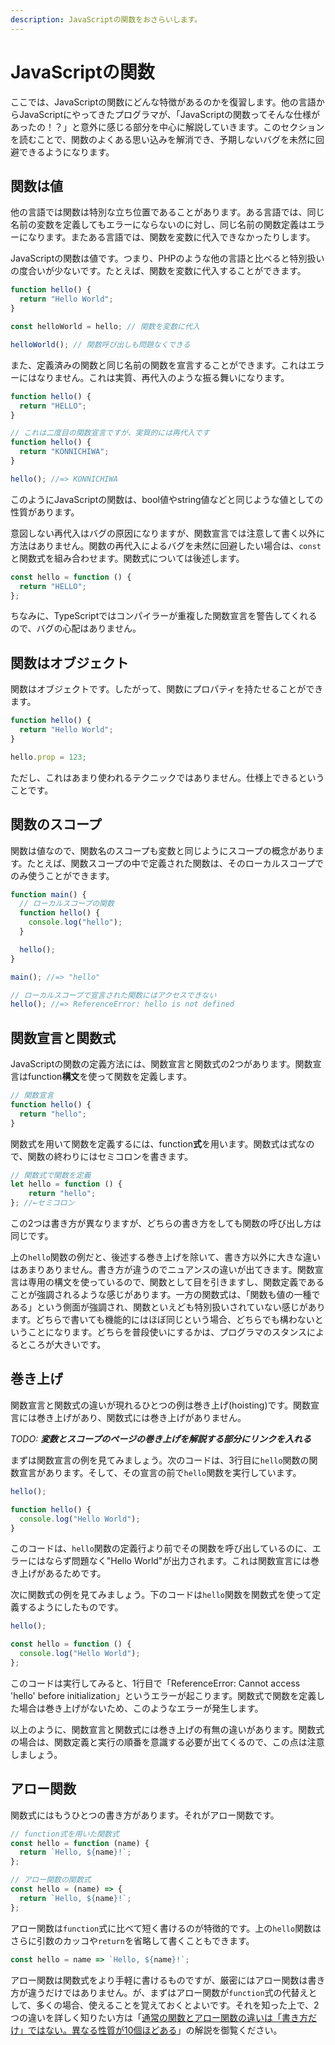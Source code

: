```yaml
---
description: JavaScriptの関数をおさらいします。
---
```


# JavaScriptの関数

ここでは、JavaScriptの関数にどんな特徴があるのかを復習します。他の言語からJavaScriptにやってきたプログラマが、「JavaScriptの関数ってそんな仕様があったの！？」と意外に感じる部分を中心に解説していきます。このセクションを読むことで、関数のよくある思い込みを解消でき、予期しないバグを未然に回避できるようになります。

## 関数は値

他の言語では関数は特別な立ち位置であることがあります。ある言語では、同じ名前の変数を定義してもエラーにならないのに対し、同じ名前の関数定義はエラーになります。またある言語では、関数を変数に代入できなかったりします。

JavaScriptの関数は値です。つまり、PHPのような他の言語と比べると特別扱いの度合いが少ないです。たとえば、関数を変数に代入することができます。

```javascript
function hello() {
  return "Hello World";
}

const helloWorld = hello; // 関数を変数に代入

helloWorld(); // 関数呼び出しも問題なくできる
```

また、定義済みの関数と同じ名前の関数を宣言することができます。これはエラーにはなりません。これは実質、再代入のような振る舞いになります。

```javascript
function hello() {
  return "HELLO";
}

// これは二度目の関数宣言ですが、実質的には再代入です
function hello() {
  return "KONNICHIWA";
}

hello(); //=> KONNICHIWA
```

このようにJavaScriptの関数は、bool値やstring値などと同じような値としての性質があります。

意図しない再代入はバグの原因になりますが、関数宣言では注意して書く以外に方法はありません。関数の再代入によるバグを未然に回避したい場合は、`const`と関数式を組み合わせます。関数式については後述します。

```javascript
const hello = function () {
  return "HELLO";
};
```

ちなみに、TypeScriptではコンパイラーが重複した関数宣言を警告してくれるので、バグの心配はありません。

## 関数はオブジェクト

関数はオブジェクトです。したがって、関数にプロパティを持たせることができます。

```javascript
function hello() {
  return "Hello World";
}

hello.prop = 123;
```

ただし、これはあまり使われるテクニックではありません。仕様上できるということです。

## 関数のスコープ

関数は値なので、関数名のスコープも変数と同じようにスコープの概念があります。たとえば、関数スコープの中で定義された関数は、そのローカルスコープでのみ使うことができます。

```javascript
function main() {
  // ローカルスコープの関数
  function hello() {
    console.log("hello");
  }

  hello();
}

main(); //=> "hello"

// ローカルスコープで宣言された関数にはアクセスできない
hello(); //=> ReferenceError: hello is not defined
```

## 関数宣言と関数式

JavaScriptの関数の定義方法には、関数宣言と関数式の2つがあります。関数宣言はfunction**構文**を使って関数を定義します。

```javascript
// 関数宣言
function hello() {
  return "hello";
}
```

関数式を用いて関数を定義するには、function**式**を用います。関数式は式なので、関数の終わりにはセミコロンを書きます。

```javascript
// 関数式で関数を定義
let hello = function () {
    return "hello";
}; //←セミコロン
```

この2つは書き方が異なりますが、どちらの書き方をしても関数の呼び出し方は同じです。

上の`hello`関数の例だと、後述する巻き上げを除いて、書き方以外に大きな違いはあまりありません。書き方が違うのでニュアンスの違いが出てきます。関数宣言は専用の構文を使っているので、関数として目を引きますし、関数定義であることが強調されるような感じがあります。一方の関数式は、「関数も値の一種である」という側面が強調され、関数といえども特別扱いされていない感じがあります。どちらで書いても機能的にはほぼ同じという場合、どちらでも構わないということになります。どちらを普段使いにするかは、プログラマのスタンスによるところが大きいです。

## 巻き上げ

関数宣言と関数式の違いが現れるひとつの例は巻き上げ\(hoisting\)です。関数宣言には巻き上げがあり、関数式には巻き上げがありません。

_TODO: **変数とスコープのページの巻き上げを解説する部分にリンクを入れる**_

まずは関数宣言の例を見てみましょう。次のコードは、3行目に`hello`関数の関数宣言があります。そして、その宣言の前で`hello`関数を実行しています。

```javascript
hello();

function hello() {
  console.log("Hello World");
}
```

このコードは、`hello`関数の定義行より前でその関数を呼び出しているのに、エラーにはならず問題なく"Hello World"が出力されます。これは関数宣言には巻き上げがあるためです。

次に関数式の例を見てみましょう。下のコードは`hello`関数を関数式を使って定義するようにしたものです。

```javascript
hello();

const hello = function () {
  console.log("Hello World");
};
```

このコードは実行してみると、1行目で「ReferenceError: Cannot access 'hello' before initialization」というエラーが起こります。関数式で関数を定義した場合は巻き上げがないため、このようなエラーが発生します。

以上のように、関数宣言と関数式には巻き上げの有無の違いがあります。関数式の場合は、関数定義と実行の順番を意識する必要が出てくるので、この点は注意しましょう。

## アロー関数

関数式にはもうひとつの書き方があります。それがアロー関数です。

```javascript
// function式を用いた関数式
const hello = function (name) {
  return `Hello, ${name}!`;
};

// アロー関数の関数式
const hello = (name) => {
  return `Hello, ${name}!`;
};
```

アロー関数は`function`式に比べて短く書けるのが特徴的です。上の`hello`関数はさらに引数のカッコや`return`を省略して書くこともできます。

```javascript
const hello = name => `Hello, ${name}!`;
```

アロー関数は関数式をより手軽に書けるものですが、厳密にはアロー関数は書き方が違うだけではありません。が、まずはアロー関数が`function`式の代替えとして、多くの場合、使えることを覚えておくとよいです。それを知った上で、2つの違いを詳しく知りたい方は「[通常の関数とアロー関数の違いは「書き方だけ」ではない。異なる性質が10個ほどある](https://qiita.com/suin/items/a44825d253d023e31e4d)」の解説を御覧ください。


